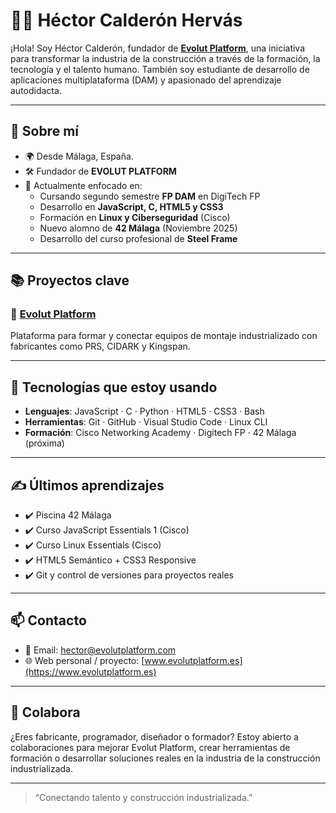 # 👨‍💻 Héctor Calderón Hervás

¡Hola! Soy Héctor Calderón, fundador de **[Evolut Platform](https://www.evolutplatform.es)**, una iniciativa para transformar la industria de la construcción a través de la formación, la tecnología y el talento humano. También soy estudiante de desarrollo de aplicaciones multiplataforma (DAM) y apasionado del aprendizaje autodidacta.

---

## 🚀 Sobre mí

- 🌍 Desde Málaga, España.
- 🛠️ Fundador de **EVOLUT PLATFORM**
- 🎯 Actualmente enfocado en:
  - Cursando segundo semestre **FP DAM** en DigiTech FP
  - Desarrollo en **JavaScript, C, HTML5 y CSS3**
  - Formación en **Linux y Ciberseguridad** (Cisco)
  - Nuevo alomno de **42 Málaga** (Noviembre 2025)
  - Desarrollo del curso profesional de **Steel Frame**

---

## 📚 Proyectos clave

### 🔧 [Evolut Platform](https://github.com/hectorevolut/evolut-platform)
Plataforma para formar y conectar equipos de montaje industrializado con fabricantes como PRS, CIDARK y Kingspan.

---

## 🧰 Tecnologías que estoy usando

- **Lenguajes**: JavaScript · C · Python · HTML5 · CSS3 · Bash
- **Herramientas**: Git · GitHub · Visual Studio Code · Linux CLI
- **Formación**: Cisco Networking Academy · Digitech FP · 42 Málaga (próxima)

---

## ✍️ Últimos aprendizajes

- ✔️ Piscina 42 Málaga
- ✔️ Curso JavaScript Essentials 1 (Cisco)
- ✔️ Curso Linux Essentials (Cisco)
- ✔️ HTML5 Semántico + CSS3 Responsive
- ✔️ Git y control de versiones para proyectos reales

---

## 📫 Contacto

- 📧 Email: [hector@evolutplatform.com](mailto:hector@evolutplatform.com)
- 🌐 Web personal / proyecto: [www.evolutplatform.es](https://www.evolutplatform.es)

---

## 🤝 Colabora

¿Eres fabricante, programador, diseñador o formador? Estoy abierto a colaboraciones para mejorar Evolut Platform, crear herramientas de formación o desarrollar soluciones reales en la industria de la construcción industrializada.

---

> “Conectando talento y construcción industrializada.”
